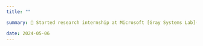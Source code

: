 ```yaml
---
title: ""

summary: 🎉 Started research internship at Microsoft [Gray Systems Lab](https://www.microsoft.com/en-us/research/group/gray-systems-lab/).

date: 2024-05-06
---
```

